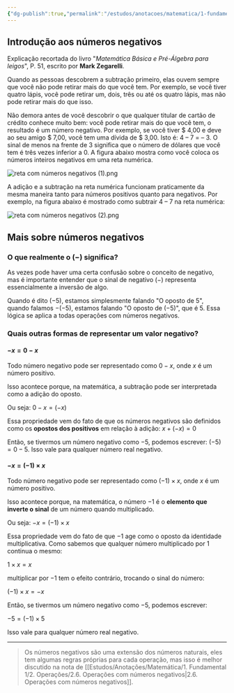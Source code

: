 ```yaml
---
{"dg-publish":true,"permalink":"/estudos/anotacoes/matematica/1-fundamental-1/1-numeros/1-2-numeros-negativos/"}
---
```


## Introdução aos números negativos

Explicação recortada do livro "*Matemática Básica e Pré-Álgebra para leigos*", P. 51, escrito por **Mark Zegarelli**.

Quando as pessoas descobrem a subtração primeiro, elas ouvem sempre que você não pode retirar mais do que você tem. Por exemplo, se você tiver quatro lápis, você pode retirar um, dois, três ou até os quatro lápis, mas não pode retirar mais do que isso. 

Não demora antes de você descobrir o que qualquer titular de cartão de crédito conhece muito bem: você pode retirar mais do que você tem, o resultado é um número negativo. Por exemplo, se você tiver $ 4,00 e deve ao seu amigo $ 7,00, você tem uma dívida de $ 3,00. Isto é: 4 – 7 = – 3. O sinal de menos na frente de 3 significa que o número de dólares que você tem é três vezes inferior a 0. A figura abaixo mostra como você coloca os números inteiros negativos em uma reta numérica.

![reta com números negativos (1).png](/img/user/assets/Notas/Matem%C3%A1tica%20e%20Natureza/1.%20Fundamental%201/1.%20N%C3%BAmeros/1.2.%20N%C3%BAmeros%20negativos/reta%20com%20n%C3%BAmeros%20negativos%20(1).png)

A adição e a subtração na reta numérica funcionam praticamente da mesma maneira tanto para números positivos quanto para negativos. Por exemplo, na figura abaixo é mostrado como subtrair 4 – 7 na reta numérica:

![reta com números negativos (2).png](/img/user/assets/Notas/Matem%C3%A1tica%20e%20Natureza/1.%20Fundamental%201/1.%20N%C3%BAmeros/1.2.%20N%C3%BAmeros%20negativos/reta%20com%20n%C3%BAmeros%20negativos%20(2).png)

## Mais sobre números negativos

### O que realmente o $(-)$ significa?

As vezes pode haver uma certa confusão sobre o conceito de negativo, mas é importante entender que o sinal de negativo $(-)$ representa essencialmente a inversão de algo.

Quando é dito $(-5)$, estamos simplesmente falando "O oposto de 5", quando falamos $-(-5)$, estamos falando "O oposto de $(-5)$", que é $5$. Essa lógica se aplica a todas operações com números negativos.

### Quais outras formas de representar um valor negativo?

#### $-x = 0-x$

Todo número negativo pode ser representado como $0 - x$, onde $x$ é um número positivo.

Isso acontece porque, na matemática, a subtração pode ser interpretada como a adição do oposto.

Ou seja: $0 - x = (-x)$

Essa propriedade vem do fato de que os números negativos são definidos como os **opostos dos positivos** em relação à adição: $x + (-x) = 0$

Então, se tivermos um número negativo como $-5$, podemos escrever: $(-5) = 0 - 5$. Isso vale para qualquer número real negativo.

#### $-x = (-1) \times x$

Todo número negativo pode ser representado como $(-1) \times x$, onde $x$ é um número positivo.  

Isso acontece porque, na matemática, o número $-1$ é o **elemento que inverte o sinal** de um número quando multiplicado.  

Ou seja: $- x = (-1) \times x$

Essa propriedade vem do fato de que $-1$ age como o oposto da identidade multiplicativa. Como sabemos que qualquer número multiplicado por $1$ continua o mesmo:  

$1 \times x = x$

multiplicar por $-1$ tem o efeito contrário, trocando o sinal do número:  

$(-1) \times x = -x$

Então, se tivermos um número negativo como $-5$, podemos escrever:  

$-5 = (-1) \times 5$

Isso vale para qualquer número real negativo.

---

> Os números negativos são uma extensão dos números naturais, eles tem algumas regras próprias para cada operação, mas isso é melhor discutido na nota de [[Estudos/Anotações/Matemática/1. Fundamental 1/2. Operações/2.6. Operações com números negativos\|2.6. Operações com números negativos]].
